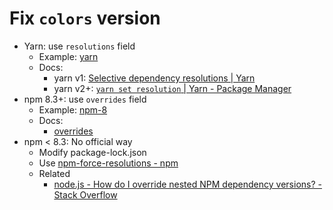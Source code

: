 # Fix `colors` version

- Yarn: use `resolutions` field
  - Example: [yarn](./yarn)
  - Docs:
    - yarn v1: [Selective dependency resolutions | Yarn](https://classic.yarnpkg.com/lang/en/docs/selective-version-resolutions/)
    - yarn v2+: [`yarn set resolution` | Yarn - Package Manager](https://yarnpkg.com/cli/set/resolution)
- npm 8.3+: use `overrides` field
  - Example: [npm-8](npm-8)
  - Docs:
    - [overrides](https://github.com/npm/rfcs/blob/main/accepted/0036-overrides.md)
- npm < 8.3: No official way
  - Modify package-lock.json
  - Use [npm-force-resolutions - npm](https://www.npmjs.com/package/npm-force-resolutions)
  - Related
    - [node.js - How do I override nested NPM dependency versions? - Stack Overflow](https://stackoverflow.com/questions/15806152/how-do-i-override-nested-npm-dependency-versions)